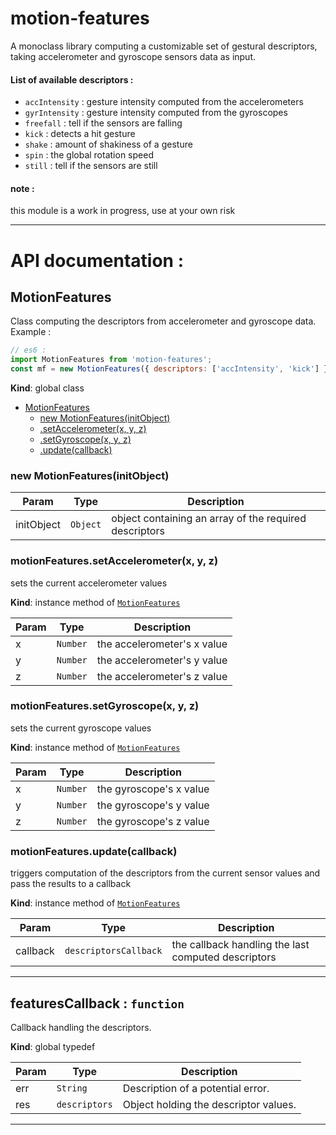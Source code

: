 # motion-features
A monoclass library computing a customizable set of gestural descriptors,
taking accelerometer and gyroscope sensors data as input.

#### List of available descriptors :

- `accIntensity` : gesture intensity computed from the accelerometers
- `gyrIntensity` : gesture intensity computed from the gyroscopes
- `freefall` : tell if the sensors are falling
- `kick` : detects a hit gesture
- `shake` : amount of shakiness of a gesture
- `spin` : the global rotation speed
- `still` : tell if the sensors are still


#### note :

this module is a work in progress, use at your own risk

<hr>

# API documentation :

<a name="MotionFeatures"></a>

## MotionFeatures
Class computing the descriptors from accelerometer and gyroscope data.
<br />
Example :
```JavaScript
// es6 :
import MotionFeatures from 'motion-features'; 
const mf = new MotionFeatures({ descriptors: ['accIntensity', 'kick'] });
```

**Kind**: global class  

* [MotionFeatures](#MotionFeatures)
    * [new MotionFeatures(initObject)](#new_MotionFeatures_new)
    * [.setAccelerometer(x, y, z)](#MotionFeatures+setAccelerometer)
    * [.setGyroscope(x, y, z)](#MotionFeatures+setGyroscope)
    * [.update(callback)](#MotionFeatures+update)

<a name="new_MotionFeatures_new"></a>

### new MotionFeatures(initObject)

| Param | Type | Description |
| --- | --- | --- |
| initObject | <code>Object</code> | object containing an array of the required descriptors |

<a name="MotionFeatures+setAccelerometer"></a>

### motionFeatures.setAccelerometer(x, y, z)
sets the current accelerometer values

**Kind**: instance method of <code>[MotionFeatures](#MotionFeatures)</code>  

| Param | Type | Description |
| --- | --- | --- |
| x | <code>Number</code> | the accelerometer's x value |
| y | <code>Number</code> | the accelerometer's y value |
| z | <code>Number</code> | the accelerometer's z value |

<a name="MotionFeatures+setGyroscope"></a>

### motionFeatures.setGyroscope(x, y, z)
sets the current gyroscope values

**Kind**: instance method of <code>[MotionFeatures](#MotionFeatures)</code>  

| Param | Type | Description |
| --- | --- | --- |
| x | <code>Number</code> | the gyroscope's x value |
| y | <code>Number</code> | the gyroscope's y value |
| z | <code>Number</code> | the gyroscope's z value |

<a name="MotionFeatures+update"></a>

### motionFeatures.update(callback)
triggers computation of the descriptors from the current sensor values and
pass the results to a callback

**Kind**: instance method of <code>[MotionFeatures](#MotionFeatures)</code>  

| Param | Type | Description |
| --- | --- | --- |
| callback | <code>descriptorsCallback</code> | the callback handling the last computed descriptors |

<hr>
<a name="featuresCallback"></a>

## featuresCallback : <code>function</code>
Callback handling the descriptors.

**Kind**: global typedef  

| Param | Type | Description |
| --- | --- | --- |
| err | <code>String</code> | Description of a potential error. |
| res | <code>descriptors</code> | Object holding the descriptor values. |

<hr>
